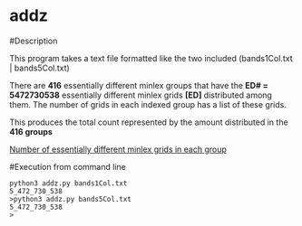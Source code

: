 # addz

#Description

This program takes a text file formatted like the two included (bands1Col.txt | bands5Col.txt)

There are **416** essentially different minlex groups that have the **ED# = 5472730538** essentially different minlex grids **[ED]** distributed among them.
The number of grids in each indexed group has a list of these grids.

This produces the total count represented by the amount distributed in the **416 groups**

[Number of essentially different minlex grids in each group](https://github.com/1to9only/essentially-different-minlex-grids)

#Execution from command line
```
python3 addz.py bands1Col.txt
5_472_730_538
>python3 addz.py bands5Col.txt
5_472_730_538
>
```
